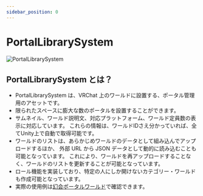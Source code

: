 ```yaml
---
sidebar_position: 0
---
```


# PortalLibrarySystem

![PortalLibrarySystem](/img/PortalLibrarySystem.jpg)

## PortalLibrarySystem とは？

- PortalLibrarySystem は、VRChat 上のワールドに設置する、ポータル管理用のアセットです。
- 限られたスペースに膨大な数のポータルを設置することができます。
- サムネイル、ワールド説明文、対応プラットフォーム、ワールド定員数の表示に対応しています。
  これらの情報は、ワールドIDさえ分かっていれば、全てUnity上で自動で取得可能です。
- ワールドのリストは、あらかじめワールドのデータとして組み込んでアップロードするほか、
  外部 URL から JSON データとして動的に読み込むことも可能となっています。
  これにより、ワールドを再アップロードすることなく、ワールドのリストを更新することが可能となっています。
- ロール機能を実装しており、特定の人にしか開けないカテゴリー・ワールドも作成可能となっています。
- 実際の使用例は[幻会ポータルワールド][1]で確認できます。

[1]: https://vrchat.com/home/world/wrld_bb6b76c2-d67e-43c8-b268-3b17ff3f79a7/info
